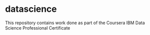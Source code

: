 # datascience
This repository contains work done as part of the Coursera IBM Data Science Professional Certificate

